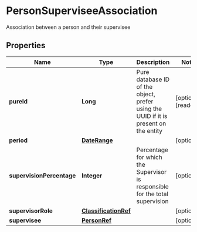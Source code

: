 

# PersonSuperviseeAssociation

Association between a person and their supervisee
## Properties

Name | Type | Description | Notes
------------ | ------------- | ------------- | -------------
**pureId** | **Long** | Pure database ID of the object, prefer using the UUID if it is present on the entity |  [optional] [readonly]
**period** | [**DateRange**](DateRange.md) |  |  [optional]
**supervisionPercentage** | **Integer** | Percentage for which the Supervisor is responsible for the total supervision |  [optional]
**supervisorRole** | [**ClassificationRef**](ClassificationRef.md) |  |  [optional]
**supervisee** | [**PersonRef**](PersonRef.md) |  |  [optional]



